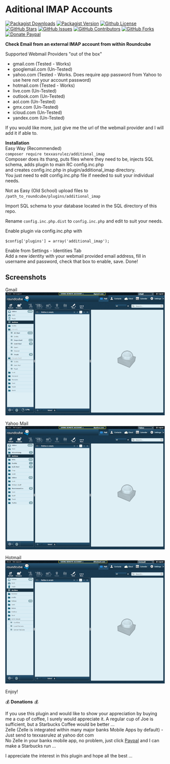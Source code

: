 # Aditional IMAP Accounts

[![Packagist Downloads](https://img.shields.io/packagist/dt/texxasrulez/additional_imap?style=plastic&logo=packagist&logoColor=white&label=Downloads&labelColor=blue&color=gold)](https://packagist.org/packages/texxasrulez/additional_imap)
[![Packagist Version](https://img.shields.io/packagist/v/texxasrulez/additional_imap?style=plastic&logo=packagist&logoColor=white&label=Version&labelColor=blue&color=limegreen)](https://packagist.org/packages/texxasrulez/additional_imap)
[![Github License](https://img.shields.io/github/license/texxasrulez/additional_imap?style=plastic&logo=github&label=License&labelColor=blue&color=coral)](https://github.com/texxasrulez/additional_imap/LICENSE)
[![GitHub Stars](https://img.shields.io/github/stars/texxasrulez/additional_imap?style=plastic&logo=github&label=Stars&labelColor=blue&color=deepskyblue)](https://github.com/texxasrulez/additional_imap/stargazers)
[![GitHub Issues](https://img.shields.io/github/issues/texxasrulez/additional_imap?style=plastic&logo=github&label=Issues&labelColor=blue&color=aqua)](https://github.com/texxasrulez/additional_imap/issues)
[![GitHub Contributors](https://img.shields.io/github/contributors/texxasrulez/additional_imap?style=plastic&logo=github&logoColor=white&label=Contributors&labelColor=blue&color=orchid)](https://github.com/texxasrulez/additional_imap/graphs/contributors)
[![GitHub Forks](https://img.shields.io/github/forks/texxasrulez/additional_imap?style=plastic&logo=github&logoColor=white&label=Forks&labelColor=blue&color=darkorange)](https://github.com/texxasrulez/additional_imap/forks)
[![Donate Paypal](https://img.shields.io/badge/Paypal-Money_Please!-blue.svg?style=plastic&labelColor=blue&color=forestgreen&logo=paypal)](https://www.paypal.me/texxasrulez)

**Check Email from an external IMAP account from within Roundcube**   

Supported Webmail Providers "out of the box"  
* gmail.com (Tested - Works)  
* googlemail.com (Un-Tested)  
* yahoo.com (Tested - Works. Does require app password from Yahoo to use here not your account password)  
* hotmail.com (Tested - Works)  
* live.com (Un-Tested)  
* outlook.com (Un-Tested)  
* aol.com (Un-Tested)  
* gmx.com (Un-Tested)  
* icloud.com (Un-Tested)  
* yandex.com (Un-Tested)  
  
If you would like more, just give me the url of the webmail provider and I will add it if able to.  

**Installation**  
Easy Way (Recommended)  
`composer require texxasrulez/additional_imap`  
Composer does its thang, puts files where they need to be, injects SQL schema, adds plugin to main RC config.inc.php  
and creates config.inc.php in plugin/additional_imap directory.  
You just need to edit config.inc.php file if needed to suit your individual needs.  

Not as Easy (Old School)
upload files to `/path_to_roundcube/plugins/additional_imap`  

Import SQL schema to your database located in the SQL directory of this repo.  

Rename `config.inc.php.dist` to `config.inc.php` and edit to suit your needs.  

Enable plugin via config.inc.php with

`$config['plugins'] = array('additional_imap');`

Enable from Settings - Identities Tab  
Add a new identity with your webmail provided email address, fill in username and password, check that box to enable, save. Done!  

Screenshots
-----------

Gmail  
![Alt text](/screenshots/gmail_additional_imap.png?raw=true "GMail Inbox")

Yahoo Mail  
![Alt text](/screenshots/yahoo_additional_imap.png?raw=true "Yahoo Mail Inbox")

Hotmail  
![Alt text](/screenshots/hotmail_additional_imap.png?raw=true "Hotmail Inbox")


Enjoy!  

:moneybag: **Donations** :moneybag:  

If you use this plugin and would like to show your appreciation by buying me a cup of coffee, I surely would appreciate it. A regular cup of Joe is sufficient, but a Starbucks Coffee would be better ... \
Zelle (Zelle is integrated within many major banks Mobile Apps by default) - Just send to texxasrulez at yahoo dot com \
No Zelle in your banks mobile app, no problem, just click [Paypal](https://paypal.me/texxasrulez?locale.x=en_US) and I can make a Starbucks run ...

I appreciate the interest in this plugin and hope all the best ...

